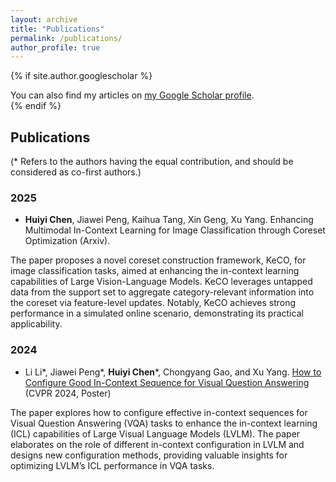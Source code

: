 ```yaml
---
layout: archive
title: "Publications"
permalink: /publications/
author_profile: true
---
```


{% if site.author.googlescholar %}
  <div class="wordwrap">You can also find my articles on <a href="{{site.author.googlescholar}}">my Google Scholar profile</a>.</div>
{% endif %}

## Publications 
(* Refers to the authors having the equal contribution, and should be considered as co-first authors.)


### 2025
* **Huiyi Chen**, Jiawei Peng, Kaihua Tang, Xin Geng, Xu Yang. Enhancing Multimodal In-Context Learning for Image Classification through Coreset Optimization (Arxiv).

The paper proposes a novel coreset construction framework, KeCO, for image classification tasks, aimed at enhancing the in-context learning capabilities of Large Vision-Language Models. KeCO leverages untapped data from the support set to aggregate category-relevant information into the coreset via feature-level updates. Notably, KeCO achieves strong performance in a simulated online scenario, demonstrating its practical applicability.


### 2024

* Li Li\*, Jiawei Peng\*, **Huiyi Chen**\*, Chongyang Gao, and Xu Yang. [How to Configure Good In-Context Sequence for Visual Question Answering](https://openaccess.thecvf.com/content/CVPR2024/papers/Li_How_to_Configure_Good_In-Context_Sequence_for_Visual_Question_Answering_CVPR_2024_paper.pdf) (CVPR 2024, Poster)

The paper explores how to configure effective in-context sequences for Visual Question Answering (VQA) tasks to enhance the in-context learning (ICL) capabilities of Large Visual Language Models (LVLM). The paper elaborates on the role of different in-context configuration in LVLM and designs new configuration methods, providing valuable insights for optimizing LVLM’s ICL performance in VQA tasks.
